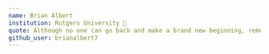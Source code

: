 ```yaml
---
name: Brian Albert
institution: Rutgers University 🚩
quote: Although no one can go back and make a brand new beginning, remember that you can start now and make a brand new ending.✨
github_user: brianalbert7
---
```

